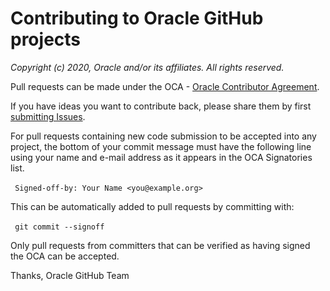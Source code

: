 # Contributing to Oracle GitHub projects

*Copyright (c) 2020, Oracle and/or its affiliates. All rights reserved.*

Pull requests can be made under the OCA - 
[Oracle Contributor Agreement](https://www.oracle.com/technetwork/community/oca-486395.html).

If you have ideas you want to contribute back, please share them by first 
[submitting Issues](https://help.github.com/articles/creating-an-issue/).

For pull requests containing new code submission to be accepted into any project, 
the bottom of your commit message must have the following line using your name and
e-mail address as it appears in the OCA Signatories list.

​```
Signed-off-by: Your Name <you@example.org>
​```

This can be automatically added to pull requests by committing with:

​```
git commit --signoff
​```

Only pull requests from committers that can be verified as having
signed the OCA can be accepted.

Thanks,
Oracle GitHub Team
